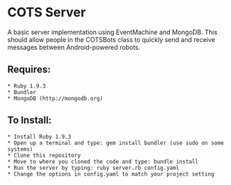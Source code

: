 COTS Server
===========================

A basic server implementation using EventMachine and MongoDB. This should allow people in the COTSBots class to quickly send and receive messages between Android-powered robots.

Requires:
-------------------------

    * Ruby 1.9.3
    * Bundler
    * MongoDB (http://mongodb.org)

To Install:
-----------------------

    * Install Ruby 1.9.3
    * Open up a terminal and type: gem install bundler (use sudo on some systems)
    * Clone this repository
    * Move to where you cloned the code and type: bundle install
    * Run the server by typing: ruby server.rb config.yaml
    * Change the options in config.yaml to match your project setting
